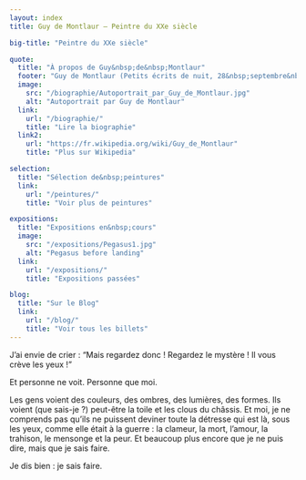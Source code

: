 ```yaml
---
layout: index
title: Guy de Montlaur — Peintre du XXe siècle

big-title: "Peintre du XXe siècle"

quote:
  title: "À propos de Guy&nbsp;de&nbsp;Montlaur"
  footer: "Guy de Montlaur (Petits écrits de nuit, 28&nbsp;septembre&nbsp;1961)"
  image:
    src: "/biographie/Autoportrait_par_Guy_de_Montlaur.jpg"
    alt: "Autoportrait par Guy de Montlaur"
  link:
    url: "/biographie/"
    title: "Lire la biographie"
  link2:
    url: "https://fr.wikipedia.org/wiki/Guy_de_Montlaur"
    title: "Plus sur Wikipedia"

selection:
  title: "Sélection de&nbsp;peintures"
  link:
    url: "/peintures/"
    title: "Voir plus de peintures"

expositions:
  title: "Expositions en&nbsp;cours"
  image:
    src: "/expositions/Pegasus1.jpg"
    alt: "Pegasus before landing"
  link:
    url: "/expositions/"
    title: "Expositions passées"

blog:
  title: "Sur le Blog"
  link:
    url: "/blog/"
    title: "Voir tous les billets"
---
```

J’ai envie de crier&nbsp;:
“Mais regardez donc&nbsp;! Regardez le mystère&nbsp;! Il vous crève les yeux&nbsp;!”

Et personne ne voit. Personne que moi.

Les gens voient des couleurs, des ombres, des lumières, des formes.
Ils voient (que sais-je&nbsp;?) peut-être la toile et les clous du châssis.
Et moi, je ne comprends pas qu’ils ne puissent deviner toute la détresse qui est là, sous les yeux, comme elle était à la guerre&nbsp;: la clameur, la mort, l’amour, la trahison, le mensonge et la peur.
Et beaucoup plus encore que je ne puis dire, mais que je sais faire.

Je dis bien&nbsp;: je sais faire.

